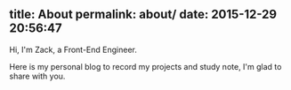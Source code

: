 title: About
permalink: about/
date: 2015-12-29 20:56:47
---

Hi, I'm Zack, a Front-End Engineer.

Here is my personal blog to record my projects and study note, I'm glad to share with you.
